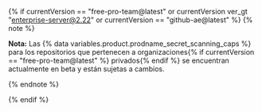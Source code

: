 {% if currentVersion == "free-pro-team@latest" or currentVersion ver_gt "enterprise-server@2.22" or currentVersion == "github-ae@latest" %}
{% note %}

**Nota:** Las {% data variables.product.prodname_secret_scanning_caps %} para los repositorios que pertenecen a organizaciones{% if currentVersion == "free-pro-team@latest" %} privados{% endif %} se encuentran actualmente en beta y están sujetas a cambios.

{% endnote %}

{% endif %}
